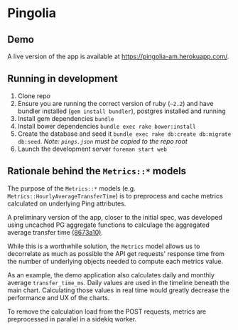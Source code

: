 # Pingolia

## Demo

A live version of the app is available at https://pingolia-am.herokuapp.com/. 

## Running in development

1. Clone repo
1. Ensure you are running the correct version of ruby (`~2.2`) and have bundler installed (`gem install bundler`), postgres installed and running
1. Install gem dependencies `bundle`
1. Install bower dependencies `bundle exec rake bower:install`
1. Create the database and seed it `bundle exec rake db:create db:migrate db:seed`. _Note: `pings.json` must be copied to the repo root_
1. Launch the development server `foreman start web`

## Rationale behind the `Metrics::*` models

The purpose of the `Metrics::*` models (e.g. `Metrics::HourlyAverageTransferTime`) is to preprocess and cache metrics calculated on underlying Ping attributes. 

A preliminary version of the app, closer to the initial spec, was developed using uncached PG aggregate functions to calculage the aggregated average transfer time [(8673a10)](https://github.com/alexandremeunier/pingolia/commit/8673a1075aafc11e1eabc403345bdc8fc2b6289f).

While this is a worthwhile solution, the `Metrics` model allows us to decorrelate as much as possible the API get requests' response time from the number of underlying objects needed to compute each metrics value. 

As an example, the demo application also calculates daily and monthly average `transfer_time_ms`. Daily values are used in the timeline beneath the main chart. Calculating those values in real time would greatly decrease the performance and UX of the charts.

To remove the calculation load from the POST requests, metrics are preprocessed in parallel in a sidekiq worker.




